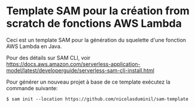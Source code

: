# Template SAM pour la création from scratch de fonctions AWS Lambda 

Ceci est un template SAM pour la génération du squelette d'une fonction AWS Lambda en Java.

Pour des détails sur SAM CLI, voir https://docs.aws.amazon.com/serverless-application-model/latest/developerguide/serverless-sam-cli-install.html

Pour générer un nouveau projet à base de ce template exécutez la commande suivante:

```
$ sam init --location https://github.com/nicolasduminil/sam-template
```
